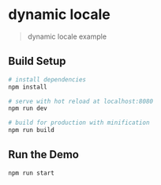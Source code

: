 # dynamic locale

> dynamic locale example

## Build Setup

``` bash
# install dependencies
npm install

# serve with hot reload at localhost:8080
npm run dev

# build for production with minification
npm run build
```

## Run the Demo
``` bash
npm run start
```
